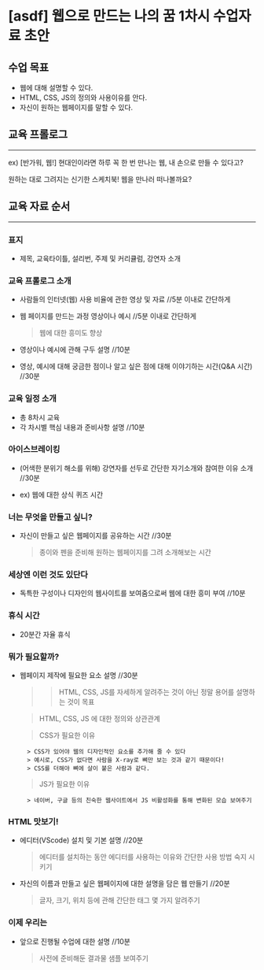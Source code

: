 # [asdf] 웹으로 만드는 나의 꿈 1차시 수업자료 초안

## 수업 목표
- 웹에 대해 설명할 수 있다.
- HTML, CSS, JS의 정의와 사용이유를 안다.
- 자신이 원하는 웹페이지를 말할 수 있다.

## 교육 프롤로그
------------------

ex) 
[반가워, 웹!]
현대인이라면 하루 꼭 한 번 만나는 웹, 내 손으로 만들 수 있다고?

원하는 대로 그려지는 신기한 스케치북! 웹을 만나러 떠나볼까요?


## 교육 자료 순서
------------------

### 표지

- 제목, 교육타이틀, 설리번, 주제 및 커리큘럼, 강연자 소개

### 교육 프롤로그 소개

- 사람들의 인터넷(웹) 사용 비율에 관한 영상 및 자료   //5분 이내로 간단하게

- 웹 페이지를 만드는 과정 영상이나 예시   //5분 이내로 간단하게
    > 웹에 대한 흥미도 향상

- 영상이나 예시에 관해 구두 설명   //10분

- 영상, 예시에 대해 궁금한 점이나 알고 싶은 점에 대해 이야기하는 시간(Q&A 시간)   //30분

### 교육 일정 소개
- 총 8차시 교육
- 각 차시별 핵심 내용과 준비사항 설명   //10분

### 아이스브레이킹

- (어색한 분위기 해소를 위해) 강연자를 선두로 간단한 자기소개와 참여한 이유 소개   //30분

- ex) 웹에 대한 상식 퀴즈 시간

### 너는 무엇을 만들고 싶니?

- 자신이 만들고 싶은 웹페이지를 공유하는 시간   //30분
    > 종이와 펜을 준비해 원하는 웹페이지를 그려 소개해보는 시간

### 세상엔 이런 것도 있단다

- 독특한 구성이나 디자인의 웹사이트를 보여줌으로써 웹에 대한 흥미 부여   //10분



### 휴식 시간

* 20분간 자율 휴식



### 뭐가 필요할까?

- 웹페이지 제작에 필요한 요소 설명   //30분

    > > HTML, CSS, JS를 자세하게 알려주는 것이 아닌 정말 용어를 설명하는 것이 목표

    > HTML, CSS, JS 에 대한 정의와 상관관계

    > CSS가 필요한 이유

        > CSS가 있어야 웹의 디자인적인 요소를 추가해 줄 수 있다
        > 예시로, CSS가 없다면 사람을 X-ray로 뼈만 보는 것과 같기 때문이다!
        > CSS를 더해야 뼈에 살이 붙은 사람과 같다.

    > JS가 필요한 이유

        > 네이버, 구글 등의 친숙한 웹사이트에서 JS 비활성화를 통해 변화된 모습 보여주기

### HTML 맛보기!
- 에디터(VScode) 설치 및 기본 설명   //20분

    > 에디터를 설치하는 동안 에디터를 사용하는 이유와 간단한 사용 방법 숙지 시키기

- 자신의 이름과 만들고 싶은 웹페이지에 대한 설명을 담은 웹 만들기   //20분
    > 글자, 크기, 위치 등에 관해 간단한 태그 몇 가지 알려주기

### 이제 우리는
- 앞으로 진행될 수업에 대한 설명  //10분
    > 사전에 준비해둔 결과물 샘플 보여주기



​    

